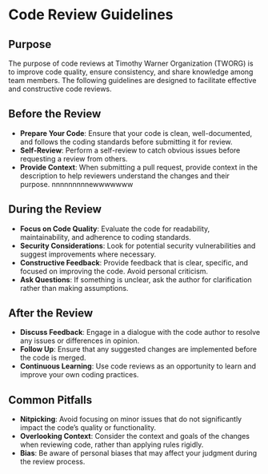 # Code Review Guidelines

## Purpose
The purpose of code reviews at Timothy Warner Organization (TWORG) is to improve code quality, ensure consistency, and share knowledge among team members. The following guidelines are designed to facilitate effective and constructive code reviews.

## Before the Review
- **Prepare Your Code**: Ensure that your code is clean, well-documented, and follows the coding standards before submitting it for review.
- **Self-Review**: Perform a self-review to catch obvious issues before requesting a review from others.
- **Provide Context**: When submitting a pull request, provide context in the description to help reviewers understand the changes and their purpose.
nnnnnnnnnewwwwwww

## During the Review
- **Focus on Code Quality**: Evaluate the code for readability, maintainability, and adherence to coding standards.
- **Security Considerations**: Look for potential security vulnerabilities and suggest improvements where necessary.
- **Constructive Feedback**: Provide feedback that is clear, specific, and focused on improving the code. Avoid personal criticism.
- **Ask Questions**: If something is unclear, ask the author for clarification rather than making assumptions.

## After the Review
- **Discuss Feedback**: Engage in a dialogue with the code author to resolve any issues or differences in opinion.
- **Follow Up**: Ensure that any suggested changes are implemented before the code is merged.
- **Continuous Learning**: Use code reviews as an opportunity to learn and improve your own coding practices.

## Common Pitfalls
- **Nitpicking**: Avoid focusing on minor issues that do not significantly impact the code’s quality or functionality.
- **Overlooking Context**: Consider the context and goals of the changes when reviewing code, rather than applying rules rigidly.
- **Bias**: Be aware of personal biases that may affect your judgment during the review process.

